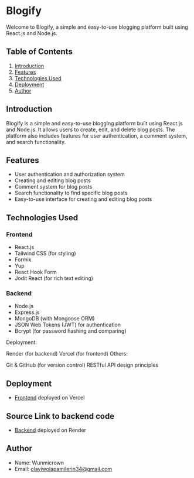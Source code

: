 # Blogify

Welcome to Blogify, a simple and easy-to-use blogging platform built using React.js and Node.js.

## Table of Contents

1. [Introduction](#introduction)
2. [Features](#features)
3. [Technologies Used](#technologies-used)
4. [Deployment](#deployment)
5. [Author](#author)

## Introduction

Blogify is a simple and easy-to-use blogging platform built using React.js and Node.js. It allows users to create, edit, and delete blog posts. The platform also includes features for user authentication, a comment system, and search functionality.

## Features

- User authentication and authorization system
- Creating and editing blog posts
- Comment system for blog posts
- Search functionality to find specific blog posts
- Easy-to-use interface for creating and editing blog posts

## Technologies Used

### Frontend

- React.js
- Tailwind CSS (for styling)
- Formik
- Yup
- React Hook Form
- Jodit React (for rich text editing)

### Backend

- Node.js
- Express.js
- MongoDB (with Mongoose ORM)
- JSON Web Tokens (JWT) for authentication
- Bcrypt (for password hashing and comparing)

Deployment:

Render (for backend)
Vercel (for frontend)
Others:

Git & GitHub (for version control)
RESTful API design principles

## Deployment

- [Frontend](https://blog-app-system.vercel.app) deployed on Vercel

## Source Link to backend code

- [Backend](https://github.com/wunmicrown/blog-backend) deployed on Render

## Author

- Name: Wunmicrown
- Email: olayiwolapamilerin34@gmail.com
